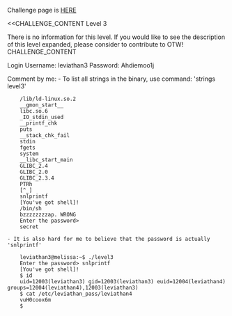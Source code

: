 Challenge page is <a href="http://www.overthewire.org/wargames/leviathan/leviathan3.shtml">HERE</a>

<<CHALLENGE_CONTENT
Level 3

There is no information for this level.
If you would like to see the description of this level expanded, please consider to contribute to OTW!
CHALLENGE_CONTENT

Login
	Username: leviathan3
	Password: Ahdiemoo1j

Comment by me:
	- To list all strings in the binary, use command: 'strings level3'

		/lib/ld-linux.so.2
		__gmon_start__
		libc.so.6
		_IO_stdin_used
		__printf_chk
		puts
		__stack_chk_fail
		stdin
		fgets
		system
		__libc_start_main
		GLIBC_2.4
		GLIBC_2.0
		GLIBC_2.3.4
		PTRh
		[^_]
		snlprintf
		[You've got shell]!
		/bin/sh
		bzzzzzzzzap. WRONG
		Enter the password> 
		secret

	- It is also hard for me to believe that the password is actually 'snlprintf'

		leviathan3@melissa:~$ ./level3 
		Enter the password> snlprintf
		[You've got shell]!
		$ id
		uid=12003(leviathan3) gid=12003(leviathan3) euid=12004(leviathan4) groups=12004(leviathan4),12003(leviathan3)
		$ cat /etc/leviathan_pass/leviathan4
		vuH0coox6m
		$ 

